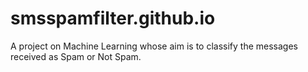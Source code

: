 # smsspamfilter.github.io
A project on Machine Learning whose aim is to classify the messages received as Spam or Not Spam.
